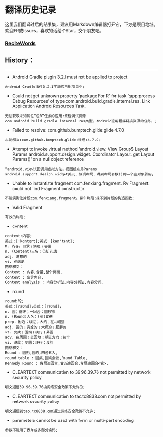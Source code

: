 # 翻译历史记录 
这里我们翻译过后的结果集，建议用Markdown编辑器打开它，下方是项目地址。欢迎PR或Issues，喜欢的话给个Star，交个朋友吧。
### [ReciteWords](https://github.com/BolexLiu/ReciteWords)

## History：

---

- Android Gradle plugin 3.2.1 must not be applied to project
```
Android Gradle插件3.2.1不能应用到项目中;
```
- Could not get unknown property 'package For R' for task ':app:process Debug Resources' of type com.android.build.gradle.internal.res.  Link Application Android Resources Task.
```
无法获取未知属性“包R”任务的应用:流程调试资源com.android.build.gradle.internal.res类型。Android应用程序链接资源的任务。;
```
- Failed to resolve: com.github.bumptech.glide:glide:4.7.0
```
未能解决:com.github.bumptech.glide:滑翔:4.7.0;
```
- Attempt to invoke virtual method 'android.view.  View Group$ Layout Params android.support.design.widget.  Coordinator Layout. get Layout Params()' on a null object reference
```
“android.view试图调用虚拟方法。视图组布局Params android.support.design.widget美元。协调布局。得到布局参数()的一个空对象引用;
```
- Unable to instantiate fragment com.fenxiang.fragment.  Rv Fragment: could not find Fragment constructor
```
不能实例化片段com.fenxiang.fragment。房车片段:找不到片段的构造函数;
```
- Valid Fragment
```
有效的片段;
```
- content
```
content:内容;
美式：['kɑntɛnt];英式：[kən'tent];
n. 内容，目录；满足；容量
n. (Content)人名；(法)孔唐
adj. 满意的
vt. 使满足
网络释义：
Content : 内容,含量,整个页面,
content : 留言内容,
Content analysis : 内容分析法,内容分析法,内容分析,
```
- round
```
round:轮;
美式：[raʊnd];英式：[raʊnd];
n. 圆；循环；一回合；圆形物
n. (Round)人名；(英)朗德
prep. 附近；绕过；大约；在…周围
adj. 圆的；完全的；大概的；肥胖的
vt. 完成；围捕；绕行；弄圆
adv. 在周围；迂回地；朝反方向；挨个
vi. 进展；变圆；环行；发胖
网络释义：
Round : 圆形,圆的,四舍五入,
round table : 圆桌,圆桌会议,Round Table,
Kennedy Round : 肯尼迪回合,甘乃迪回合,肯尼迪回合<管>,
```
- CLEARTEXT communication to 39.96.39.76 not permitted by network security policy
```
明文通信39.96.39.76由网络安全政策不允许的;
```
- CLEARTEXT communication to tao.tc8838.com not permitted by network security policy
```
明文通信到tao.tc8838.com通过网络安全政策不允许;
```
- parameters cannot be used with form or multi-part encoding
```
参数不能用于表单或多部分编码;
```
